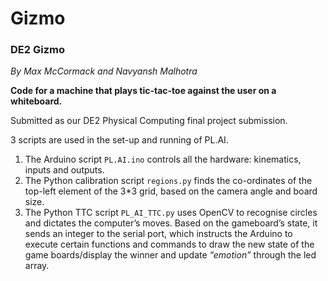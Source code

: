 # Gizmo
### DE2 Gizmo

*By Max McCormack and Navyansh Malhotra*


**Code for a machine that plays tic-tac-toe against the user on a whiteboard.**

Submitted as our DE2 Physical Computing final project submission.



3 scripts are used in the set-up and running of PL.AI. 
1. The Arduino script `PL.AI.ino` controls all the hardware: kinematics, inputs and outputs. 
2. The Python calibration script `regions.py` finds the co-ordinates of the top-left element of the 3*3 grid, based on the camera angle and board size. 
3. The Python TTC script `PL_AI_TTC.py` uses OpenCV to recognise circles and dictates the computer’s moves. Based on the gameboard’s state, it sends an integer to the serial port, which instructs the Arduino to execute certain functions and commands to draw the new state of the game boards/display the winner and update *“emotion”* through the led array.


